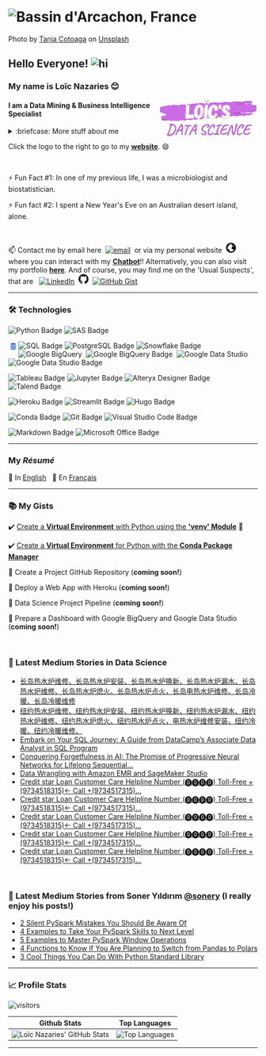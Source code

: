 # ![Bassin d'Arcachon, France](https://raw.githubusercontent.com/loic-nazaries/loic-nazaries/main/images/arcachon.jpg "Bassin d'Arcachon, France")

Photo by <a href="https://unsplash.com/@tarafuco?utm_source=unsplash&utm_medium=referral&utm_content=creditCopyText">Tanja Cotoaga</a> on <a href="https://unsplash.com/s/photos/arcachon?utm_source=unsplash&utm_medium=referral&utm_content=creditCopyText">Unsplash</a>

## Hello Everyone! <img alt="hi" width="26" src="https://user-images.githubusercontent.com/1303154/88677602-1635ba80-d120-11ea-84d8-d263ba5fc3c0.gif" />

### My name is Loïc Nazaries :blush:

[<img alt="Loïc's Data Science Logo" align="right" width="200" src="https://raw.githubusercontent.com/loic-nazaries/loic-nazaries/main/images/logo-dark.png" />][website]

#### I am a **Data Mining** & **Business Intelligence** Specialist

<details>
  <summary>
    :briefcase: More stuff about me
  </summary>

> I am a **Data Specialist** with over 10 years of experience in the fields of biostatistics, data exploration (**Data Mining**) and **Machine Learning**. I am passionate about the whole **data life cycle**, from modelling a database to its use in the field of **Business Intelligence** through the creation of simple and impactful visuals such as **dashboards**. Thus, **exploratory data analysis** has the potential to strengthen a faster and more clever decision-making process.

</details>

Click the logo to the right to go to my [**website**](https://loicnazaries.com "Website"). :smile:

&nbsp;

⚡ Fun Fact #1: In one of my previous life, I was a microbiologist and biostatistician.

⚡ Fun fact #2: I spent a New Year's Eve on an Australian desert island, alone.

&nbsp;

:mailbox: Contact me by email here&nbsp;
[![email](https://img.shields.io/badge/-loicnazaries.datascience-red?style=plastic&labelColor=red&logo=gmail&logoColor=white)][email]&nbsp;
or via my personal website&nbsp;
[<img alt="Loïc's Data Science" width="20" src="https://raw.githubusercontent.com/iconic/open-iconic/master/svg/globe.svg" />][contact_website]&nbsp;
where you can interact with my <u>**Chatbot**</u>!!
Alternatively, you can also visit my portfolio [**here**](https://loic-nazaries.github.io/loic-nazaries-portfolio "Loïc Nazaries’ Data Science Portfolio").
And of course, you may find me on the 'Usual Suspects', that are &nbsp;
[<img alt="LinkedIn" width="20" src="https://i.imgur.com/OQUXwNp.jpeg" />][linkedin]&nbsp;
[<img alt="GitHub" width="20" src="https://raw.githubusercontent.com/github/explore/78df643247d429f6cc873026c0622819ad797942/topics/github/github.png" />][github]&nbsp;
[<img alt="GitHub Gist" width="60" src="https://img.shields.io/badge/-Gist-black?style=plastic&labelColor=black&logo=github&logoColor=white" />][github_gist]

---

### :hammer_and_wrench: Technologies

<!-- TODO: Make technologies links takes you to repositories or tutorials -->

![Python Badge](https://img.shields.io/badge/-python-yellow?style=for-the-badge&labelColor=blue&logo=python&logoColor=white)
![SAS Badge](https://img.shields.io/badge/-sas-blue?style=for-the-badge&labelColor=black&logo=sas&logoColor=blue)

<img alt="SQL" align="left" width="20" src="https://raw.githubusercontent.com/github/explore/80688e429a7d4ef2fca1e82350fe8e3517d3494d/topics/sql/sql.png" />![SQL Badge](https://img.shields.io/badge/-sql-blue?style=for-the-badge)
![PostgreSQL Badge](https://img.shields.io/badge/-postgresql-blue?style=for-the-badge&labelColor=white&logo=postgresql&logoColor=blue)
![Snowflake Badge](https://img.shields.io/badge/-snowflake-66ccf4?style=for-the-badge&labelColor=white&logo=snowflake&logoColor=66ccf4)
&nbsp;<img alt="Google BigQuery" width="20" src="https://cdn.worldvectorlogo.com/logos/google-bigquery-logo-1.svg" />&nbsp;&nbsp;![Google BigQuery Badge](https://img.shields.io/badge/-google_bigquery-blue?style=for-the-badge&labelColor=blue&logo=google-big-query&logoColor=blue)
&nbsp;<img alt="Google Data Studio" width="20" src="https://cdn.worldvectorlogo.com/logos/google-data-studio.svg" />&nbsp;&nbsp;![Google Data Studio Badge](https://img.shields.io/badge/-google_data_studio-blue?style=for-the-badge&labelColor=red&logo=google-data-studio&logoColor=red)

![Tableau Badge](https://img.shields.io/badge/-tableau-grey?style=for-the-badge&labelColor=white&logo=tableau&logoColor=grey)
![Jupyter Badge](https://img.shields.io/badge/-jupyter-orange?style=for-the-badge&labelColor=white&logo=jupyter&logoColor=orange)
![Alteryx Designer Badge](https://img.shields.io/badge/-alteryx_designer-69aeea?style=for-the-badge&labelColor=black&logo=altery-designerx&logoColor=69aeea)
![Talend Badge](https://img.shields.io/badge/-talend-blue?style=for-the-badge&labelColor=black&logo=talend&logoColor=green)

![Heroku Badge](https://img.shields.io/badge/-heroku-purple?style=for-the-badge&labelColor=white&logo=heroku&logoColor=purple)
![Streamlit Badge](https://img.shields.io/badge/-streamlit-red?style=for-the-badge&labelColor=white&logo=streamlit&logoColor=red)
![Hugo Badge](https://img.shields.io/badge/-hugo-violet?style=for-the-badge&labelColor=black&logo=hugo&logoColor=violet)

![Conda Badge](https://img.shields.io/badge/-conda-green?style=for-the-badge&labelColor=black&logo=anaconda&logoColor=green)
![Git Badge](https://img.shields.io/badge/-git-red?style=for-the-badge&labelColor=black&logo=git&logoColor=red)
![Visual Studio Code Badge](https://img.shields.io/badge/-visual_studio_code-blue?style=for-the-badge&labelColor=white&logo=visual-studio-code&logoColor=blue)

![Markdown Badge](https://img.shields.io/badge/-markdown-black?style=for-the-badge&labelColor=white&logo=markdown&logoColor=black)
![Microsoft Office Badge](https://img.shields.io/badge/-microsoft_office-red?style=for-the-badge&labelColor=white&logo=microsoft-office&logoColor=red)

<!-- <img alt="Visual Studio Code" align="left" width="26" src="https://raw.githubusercontent.com/github/explore/80688e429a7d4ef2fca1e82350fe8e3517d3494d/topics/visual-studio-code/visual-studio-code.png" />
<img alt="Tableau" align="left" width="26" src="https://cdn.worldvectorlogo.com/logos/tableau-software.svg" />
<img alt="Google" align="left" width="26" src="https://cdn.jsdelivr.net/npm/simple-icons@v3/icons/google.svg" />
&nbsp; -->

---

### My *Résumé*

:paperclip: In [English](https://raw.githubusercontent.com/loic-nazaries/loic-nazaries/main/CV/CV_Nazaries.L_consultant_data_eng.pdf "English CV")
&nbsp;
:paperclip: En [Français](https://raw.githubusercontent.com/loic-nazaries/loic-nazaries/main/CV/CV_Nazaries.L_consultant_data_fr.pdf "CV en français")

---

### :books: My Gists

:heavy_check_mark: [Create a **Virtual Environment** with Python using the **'venv' Module**](https://gist.github.com/loic-nazaries/c25ce9f7b01b107573796b026522a3ad) :snake:

:heavy_check_mark: [Create a **Virtual Environment** for Python with the **Conda Package Manager**](https://gist.github.com/loic-nazaries/b18a908473935243fc23586f35d4bacc)

:red_circle: Create a Project GitHub Repository (**coming soon!**)

:red_circle: Deploy a Web App with Heroku (**coming soon!**)

:red_circle: Data Science Project Pipeline (**coming soon!**)

:red_circle: Prepare a Dashboard with Google BigQuery and Google Data Studio (**coming soon!**)

&nbsp;

### :newspaper: Latest Medium Stories in **Data Science**

<!-- MEDIUM-STORY-LIST:START -->
- [长岛热水炉维修、长岛热水炉安装、长岛热水炉换新、长岛热水炉漏水、长岛热水炉维修、长岛热水炉熄火、长岛热水炉点火，长岛电热水炉维修、长岛冷暖、长岛冷暖维修](https://medium.com/@linxingzhong1990/%E9%95%BF%E5%B2%9B%E7%83%AD%E6%B0%B4%E7%82%89%E7%BB%B4%E4%BF%AE-%E9%95%BF%E5%B2%9B%E7%83%AD%E6%B0%B4%E7%82%89%E5%AE%89%E8%A3%85-%E9%95%BF%E5%B2%9B%E7%83%AD%E6%B0%B4%E7%82%89%E6%8D%A2%E6%96%B0-%E9%95%BF%E5%B2%9B%E7%83%AD%E6%B0%B4%E7%82%89%E6%BC%8F%E6%B0%B4-%E9%95%BF%E5%B2%9B%E7%83%AD%E6%B0%B4%E7%82%89%E7%BB%B4%E4%BF%AE-%E9%95%BF%E5%B2%9B%E7%83%AD%E6%B0%B4%E7%82%89%E7%86%84%E7%81%AB-%E9%95%BF%E5%B2%9B%E7%83%AD%E6%B0%B4%E7%82%89%E7%82%B9%E7%81%AB-%E9%95%BF%E5%B2%9B%E7%94%B5%E7%83%AD%E6%B0%B4%E7%82%89%E7%BB%B4%E4%BF%AE-%E9%95%BF%E5%B2%9B%E5%86%B7%E6%9A%96-%E9%95%BF%E5%B2%9B%E5%86%B7%E6%9A%96%E7%BB%B4%E4%BF%AE-a89a7e55d9ad?source=rss------data_science-5)
- [纽约热水炉维修、纽约热水炉安装、纽约热水炉换新、纽约热水炉漏水、纽约热水炉维修、纽约热水炉熄火、纽约热水炉点火，电热水炉维修安装、纽约冷暖、纽约冷暖维修、](https://medium.com/@linxingzhong1990/%E7%BA%BD%E7%BA%A6%E7%83%AD%E6%B0%B4%E7%82%89%E7%BB%B4%E4%BF%AE-%E7%BA%BD%E7%BA%A6%E7%83%AD%E6%B0%B4%E7%82%89%E5%AE%89%E8%A3%85-%E7%BA%BD%E7%BA%A6%E7%83%AD%E6%B0%B4%E7%82%89%E6%8D%A2%E6%96%B0-%E7%BA%BD%E7%BA%A6%E7%83%AD%E6%B0%B4%E7%82%89%E6%BC%8F%E6%B0%B4-%E7%BA%BD%E7%BA%A6%E7%83%AD%E6%B0%B4%E7%82%89%E7%BB%B4%E4%BF%AE-%E7%BA%BD%E7%BA%A6%E7%83%AD%E6%B0%B4%E7%82%89%E7%86%84%E7%81%AB-%E7%BA%BD%E7%BA%A6%E7%83%AD%E6%B0%B4%E7%82%89%E7%82%B9%E7%81%AB-%E7%94%B5%E7%83%AD%E6%B0%B4%E7%82%89%E7%BB%B4%E4%BF%AE%E5%AE%89%E8%A3%85-%E7%BA%BD%E7%BA%A6%E5%86%B7%E6%9A%96-%E7%BA%BD%E7%BA%A6%E5%86%B7%E6%9A%96%E7%BB%B4%E4%BF%AE-d0fd0674ffc9?source=rss------data_science-5)
- [Embark on Your SQL Journey: A Guide from DataCamp’s Associate Data Analyst in SQL Program](https://medium.com/@InsightCoder/embark-on-your-sql-journey-a-guide-from-datacamps-associate-data-analyst-in-sql-program-2b0d39fc19e9?source=rss------data_science-5)
- [Conquering Forgetfulness in AI: The Promise of Progressive Neural Networks for Lifelong Sequential…](https://medium.com/aimonks/conquering-forgetfulness-in-ai-the-promise-of-progressive-neural-networks-for-lifelong-sequential-1455d930aa78?source=rss------data_science-5)
- [Data Wrangling with Amazon EMR and SageMaker Studio](https://medium.com/@james-coffey/data-wrangling-with-amazon-emr-and-sagemaker-studio-0593424380d5?source=rss------data_science-5)
- [Credit star Loan Customer Care Helpline Number &lpar;⓿⓿⓿⓿&rpar; Toll-Free +&lpar;9734518315&rpar;← Call +&lpar;9734517315&rpar;…](https://medium.com/@poget/credit-star-loan-customer-care-helpline-number-%E2%93%BF%E2%93%BF%E2%93%BF%E2%93%BF-toll-free-9734518315-call-9734517315-74005bea4af6?source=rss------data_science-5)
- [Credit star Loan Customer Care Helpline Number &lpar;⓿⓿⓿⓿&rpar; Toll-Free +&lpar;9734518315&rpar;← Call +&lpar;9734517315&rpar;…](https://medium.com/@poget/credit-star-loan-customer-care-helpline-number-%E2%93%BF%E2%93%BF%E2%93%BF%E2%93%BF-toll-free-9734518315-call-9734517315-8a798dd1d0a1?source=rss------data_science-5)
- [Credit star Loan Customer Care Helpline Number &lpar;⓿⓿⓿⓿&rpar; Toll-Free +&lpar;9734518315&rpar;← Call +&lpar;9734517315&rpar;…](https://medium.com/@poget/credit-star-loan-customer-care-helpline-number-%E2%93%BF%E2%93%BF%E2%93%BF%E2%93%BF-toll-free-9734518315-call-9734517315-9df41204a27a?source=rss------data_science-5)
- [Credit star Loan Customer Care Helpline Number &lpar;⓿⓿⓿⓿&rpar; Toll-Free +&lpar;9734518315&rpar;← Call +&lpar;9734517315&rpar;…](https://medium.com/@poget/credit-star-loan-customer-care-helpline-number-%E2%93%BF%E2%93%BF%E2%93%BF%E2%93%BF-toll-free-9734518315-call-9734517315-1f35398c7e12?source=rss------data_science-5)
- [Credit star Loan Customer Care Helpline Number &lpar;⓿⓿⓿⓿&rpar; Toll-Free +&lpar;9734518315&rpar;← Call +&lpar;9734517315&rpar;…](https://medium.com/@poget/credit-star-loan-customer-care-helpline-number-%E2%93%BF%E2%93%BF%E2%93%BF%E2%93%BF-toll-free-9734518315-call-9734517315-273be9861631?source=rss------data_science-5)
<!-- MEDIUM-STORY-LIST:END -->

&nbsp;

### :newspaper: Latest Medium Stories from **Soner Yıldırım** [@sonery](https://sonery.medium.com) (I really enjoy his posts!)

<!-- MEDIUM-STORY-LIST-SONERY:START -->
- [2 Silent PySpark Mistakes You Should Be Aware Of](https://towardsdatascience.com/2-silent-pyspark-mistakes-you-should-be-aware-of-de52c3a188c4?source=rss-2cf6b549448------2)
- [4 Examples to Take Your PySpark Skills to Next Level](https://towardsdatascience.com/4-examples-to-take-your-pyspark-skills-to-next-level-2a04cbe6e630?source=rss-2cf6b549448------2)
- [5 Examples to Master PySpark Window Operations](https://towardsdatascience.com/5-examples-to-master-pyspark-window-operations-26583066e227?source=rss-2cf6b549448------2)
- [4 Functions to Know If You Are Planning to Switch from Pandas to Polars](https://towardsdatascience.com/4-functions-to-know-if-you-are-planning-to-switch-from-pandas-to-polars-094a04bb4ec8?source=rss-2cf6b549448------2)
- [3 Cool Things You Can Do With Python Standard Library](https://sonery.medium.com/3-cool-things-you-can-do-with-python-standard-library-35f773019497?source=rss-2cf6b549448------2)
<!-- MEDIUM-STORY-LIST-SONERY:END -->

---

### :chart_with_upwards_trend: Profile Stats

![visitors](https://visitor-badge.glitch.me/badge?page_id=loic-nazaries.loic-nazaries)

| Github Stats                                                                                                                                                        | Top Languages                                                                                                                                                                                                                                                            |
| ------------------------------------------------------------------------------------------------------------------------------------------------------------------- | ------------------------------------------------------------------------------------------------------------------------------------------------------------------------------------------------------------------------------------------------------------------------ |
| ![Loïc Nazaries' GitHub Stats](https://github-readme-stats.vercel.app/api?username=loic-nazaries&count_private=true&theme=dracula&show_icons=true&hide_title=false) | ![Top Languages](https://github-readme-stats.vercel.app/api/top-langs/?username=loic-nazaries&exclude_repo=starter_repo,streamlit_heroku_example,awesome-markdown,jupyterlab-git,binder_test,my-first-binder,ipenywis,github-readme-stats&langs_count=10&layout=compact) |

---

<!-- links to social media accounts -->
[website]: https://www.loicnazaries.com "Loïc's Data Science"
[email]: mailto:loicnazaries.datascience@gmail.com "Google Mail"
[contact_website]: https://www.loicnazaries.com/#contact "Contact Me"
[linkedin]: https://www.linkedin.com/in/loic-nazaries "LinkedIn"
[github]: https://github.com/loic-nazaries "GitHub"
[github_gist]: https://gist.github.com/loic-nazaries "GitHub Gist"
